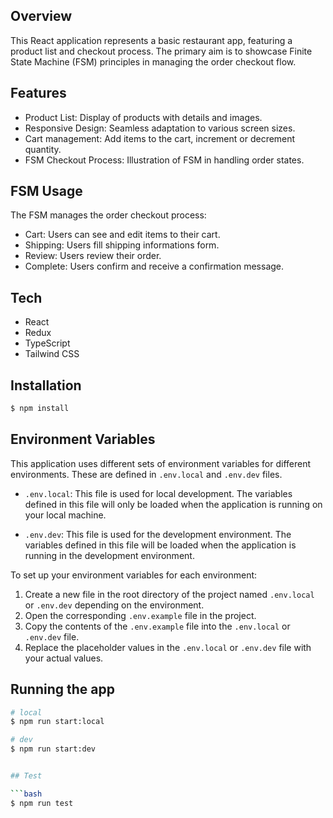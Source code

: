 ## Overview
This React application represents a basic restaurant app, featuring a product list and checkout process. The primary aim is to showcase Finite State Machine (FSM) principles in managing the order checkout flow.

## Features
- Product List: Display of products with details and images.
- Responsive Design: Seamless adaptation to various screen sizes.
- Cart management: Add items to the cart, increment or decrement quantity.
- FSM Checkout Process: Illustration of FSM in handling order states.

## FSM Usage
The FSM manages the order checkout process:

- Cart: Users can see and edit items to their cart.
- Shipping: Users fill shipping informations form.
- Review: Users review their order.
- Complete: Users confirm and receive a confirmation message.

## Tech
- React
- Redux
- TypeScript
- Tailwind CSS

## Installation

```bash
$ npm install
```

## Environment Variables

This application uses different sets of environment variables for different environments. These are defined in `.env.local` and `.env.dev` files.

- `.env.local`: This file is used for local development. The variables defined in this file will only be loaded when the application is running on your local machine.

- `.env.dev`: This file is used for the development environment. The variables defined in this file will be loaded when the application is running in the development environment.

To set up your environment variables for each environment:

1. Create a new file in the root directory of the project named `.env.local` or `.env.dev` depending on the environment.
2. Open the corresponding `.env.example` file in the project.
3. Copy the contents of the `.env.example` file into the `.env.local` or `.env.dev` file.
4. Replace the placeholder values in the `.env.local` or `.env.dev` file with your actual values.

## Running the app

```bash
# local
$ npm run start:local

# dev
$ npm run start:dev


## Test

```bash
$ npm run test


